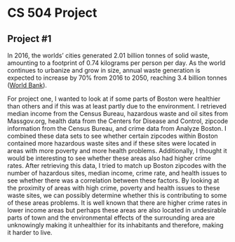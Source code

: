 # CS 504 Project

## Project #1

In 2016, the worlds’ cities generated 2.01 billion tonnes of solid waste, amounting to a footprint of 0.74 kilograms per person per day. As the world continues to urbanize and grow in size, annual waste generation is expected to increase by 70% from 2016 to 2050, reaching 3.4 billion tonnes ([World Bank](http://www.worldbank.org/en/topic/urbandevelopment/brief/solid-waste-management)).

For project one, I wanted to look at if some parts of Boston were healthier than others and if this was at least partly due to the environment. I retrieved median income from the Census Bureau, hazardous waste and oil sites from Massgov.org, health data from the Centers for Disease and Control, zipcode information from the Census Bureau, and crime data from Analyze Boston. I combined these data sets to see whether certain zipcodes within Boston contained more hazardous waste sites and if these sites were located in areas with more poverty and more health problems. Additionally, I thought it would be interesting to see whether these areas also had higher crime rates. After retrieving this data, I tried to match up Boston zipcodes with the number of hazardous sites, median income, crime rate, and health issues to see whether there was a correlation between these factors. By looking at the proximity of areas with high crime, poverty and health issues to these waste sites, we can possibly determine whether this is contributing to some of these areas problems. It is well known that there are higher crime rates in lower income areas but perhaps these areas are also located in undesirable parts of town and the environmental effects of the surrounding area are unknowingly making it unhealthier for its inhabitants and therefore, making it harder to live.
